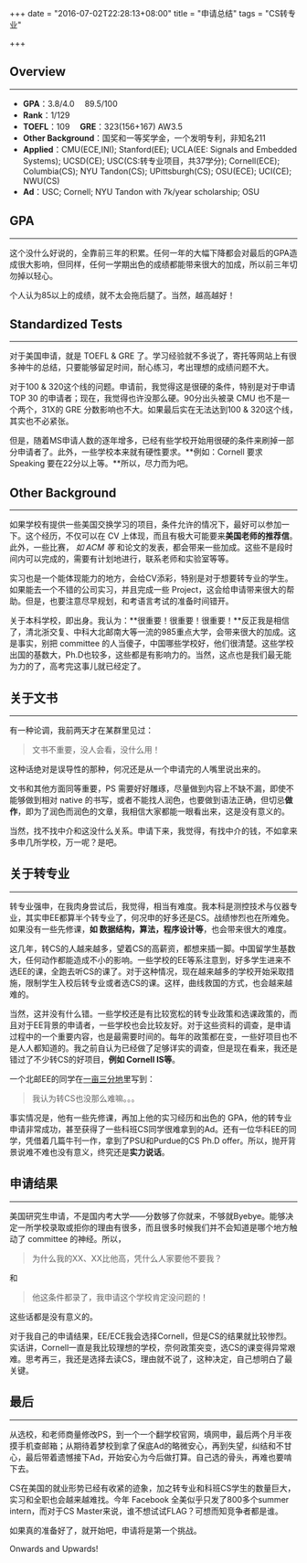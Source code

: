 +++
date = "2016-07-02T22:28:13+08:00"
title = "申请总结"
tags = "CS转专业"


+++

## Overview
***

- **GPA**：3.8/4.0　 89.5/100  
- **Rank**：1/129
- **TOEFL**：109 　**GRE**：323(156+167) AW3.5
- **Other Background**：国奖和一等奖学金，一个发明专利，非知名211
- **Applied**：CMU(ECE,INI); Stanford(EE); UCLA(EE: Signals and Embedded Systems); UCSD(CE); USC(CS:转专业项目，共37学分); Cornell(ECE); Columbia(CS); NYU Tandon(CS); UPittsburgh(CS); OSU(ECE); UCI(CE); NWU(CS)
- **Ad**：USC; Cornell; NYU Tandon with 7k/year scholarship; OSU 

## GPA
***
这个没什么好说的，全靠前三年的积累。任何一年的大幅下降都会对最后的GPA造成很大影响，但同样，任何一学期出色的成绩都能带来很大的加成，所以前三年切勿掉以轻心。

个人认为85以上的成绩，就不太会拖后腿了。当然，越高越好！

## Standardized Tests
***
对于美国申请，就是 TOEFL & GRE 了。学习经验就不多说了，寄托等网站上有很多神牛的总结，只要能够留足时间，耐心练习，考出理想的成绩问题不大。

对于100 & 320这个线的问题。申请前，我觉得这是很硬的条件，特别是对于申请 TOP 30 的申请者；现在，我觉得也许没那么硬。90分出头被录 CMU 也不是一个两个，31X的 GRE 分数影响也不大。如果最后实在无法达到100 & 320这个线，其实也不必紧张。

但是，随着MS申请人数的逐年增多，已经有些学校开始用很硬的条件来刷掉一部分申请者了。此外，一些学校本来就有硬性要求。**例如：Cornell 要求 Speaking 要在22分以上等。**所以，尽力而为吧。

## Other Background
***

如果学校有提供一些美国交换学习的项目，条件允许的情况下，最好可以参加一下。这个经历，不仅可以在 CV 上体现，而且有极大可能要来**美国老师的推荐信**。此外，一些比赛，
*如 ACM 等*
和论文的发表，都会带来一些加成。这些不是段时间内可以完成的，需要有计划地进行，联系老师和实验室等等。

实习也是一个能体现能力的地方，会给CV添彩，特别是对于想要转专业的学生。如果能去一个不错的公司实习，并且完成一些 Project，这会给申请带来很大的帮助。但是，也要注意尽早规划，和考语言考试的准备时间错开。

关于本科学校，即出身。我认为：**很重要！很重要！很重要！**反正我是相信了，清北浙交复、中科大北邮南大等一流的985重点大学，会带来很大的加成。这是事实，别把 committee 的人当傻子，中国哪些学校好，他们很清楚。这些学校出国的基数大，Ph.D也较多，这些都是有影响力的。当然，这点也是我们最无能为力的了，高考完这事儿就已经定了。

## 关于文书
***

有一种论调，我前两天才在某群里见过：

> 文书不重要，没人会看，没什么用！

这种话绝对是误导性的那种，何况还是从一个申请完的人嘴里说出来的。

文书和其他方面同等重要，PS 需要好好雕琢，尽量做到内容上不缺不漏，即使不能够做到相对 native 的书写，或者不能找人润色，也要做到语法正确，但切忌**做作**，即为了润色而润色的文章，我相信大家都能一眼看出来，这是没有意义的。

当然，找不找中介和这没什么关系。申请下来，我觉得，有找中介的钱，不如拿来多申几所学校，万一呢？是吧。

## 关于转专业
***

转专业强申，在我肉身尝试后，我觉得，相当有难度。我本科是测控技术与仪器专业，其实申EE都算半个转专业了，何况申的好多还是CS。战绩惨烈也在所难免。如果没有一些先修课，**如 数据结构，算法，程序设计等**，也会带来很大的难度。

这几年，转CS的人越来越多，望着CS的高薪资，都想来插一脚。中国留学生基数大，任何动作都能造成不小的影响。一些学校的EE等系注意到，好多学生进来不选EE的课，全跑去听CS的课了。对于这种情况，现在越来越多的学校开始采取措施，限制学生入校后转专业或者选CS的课。这样，曲线救国的方式，也会越来越难的。

当然，这并没有什么错。一些学校还是有比较宽松的转专业政策和选课政策的，而且对于EE背景的申请者，一些学校也会比较友好。对于这些资料的调查，是申请过程中的一个重要内容，也是最需要时间的。每年的政策都在变，一些好项目也不是人人都知道的。我之前自认为已经做了足够详实的调查，但是现在看来，我还是错过了不少转CS的好项目，**例如 Cornell IS等**。

一个北邮EE的同学在[一亩三分地](http://www.1point3acres.com/bbs)里写到：

> 我认为转CS也没那么难嘛。。。

事实情况是，他有一些先修课，再加上他的实习经历和出色的 GPA，他的转专业申请非常成功，甚至获得了一些科班CS同学很难拿到的Ad。还有一位华科EE的同学，凭借着几篇牛刊一作，拿到了PSU和Purdue的CS Ph.D offer。所以，抛开背景说难不难也没有意义，终究还是**实力说话**。

## 申请结果
***

美国研究生申请，不是国内考大学——分数够了你就来，不够就Byebye。能够决定一所学校录取或拒你的理由有很多，而且很多时候我们并不会知道是哪个地方触动了 committee 的神经。所以，

> 为什么我的XX、XX比他高，凭什么人家要他不要我？

和

> 他这条件都录了，我申请这个学校肯定没问题的！

这些话都是没有意义的。

对于我自己的申请结果，EE/ECE我会选择Cornell，但是CS的结果就比较惨烈。实话讲，Cornell一直是我比较理想的学校，奈何政策突变，选CS的课变得异常艰难。思考再三，我还是选择去读CS，理由就不说了，这种决定，自己想明白了最关键。

## 最后
***
从选校，和老师商量修改PS，到一个一个翻学校官网，填网申，最后两个月半夜摸手机查邮箱；从期待着梦校到拿了保底Ad的略微安心，再到失望，纠结和不甘心，最后带着遗憾接下Ad，开始安心为今后做打算。自己选的骨头，再难也要啃下去。

CS在美国的就业形势已经有收紧的迹象，加之转专业和科班CS学生的数量巨大，实习和全职也会越来越难找。今年 Facebook 全美似乎只发了800多个summer intern，而对于CS Master来说，谁不想试试FLAG？可想而知竞争者都是谁。


如果真的准备好了，就开始吧，申请将是第一个挑战。

Onwards and Upwards!
